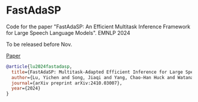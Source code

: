# FastAdaSP
Code for the paper "FastAdaSP: An Efficient Multitask Inference Framework for Large Speech Language Models". EMNLP 2024

To be released before Nov.

[Paper](https://arxiv.org/pdf/2410.03007)

```bib
@article{lu2024fastadasp,
  title={FastAdaSP: Multitask-Adapted Efficient Inference for Large Speech Language Model},
  author={Lu, Yichen and Song, Jiaqi and Yang, Chao-Han Huck and Watanabe, Shinji},
  journal={arXiv preprint arXiv:2410.03007},
  year={2024}
}
```
